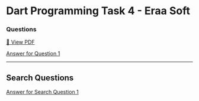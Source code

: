 # **Dart Programming Task 4 - Eraa Soft**

### **Questions**

[📄 View PDF](BankAccount.pdf)

[Answer for Question 1](https://github.com/mahmoud-y0usef/Flutter-eraaSoft/blob/main/task3/bin/task4.dart)

---

## **Search Questions**

[Answer for Search Question 1](https://github.com/mahmoud-y0usef/Flutter-eraaSoft/blob/main/task4/search.md)

